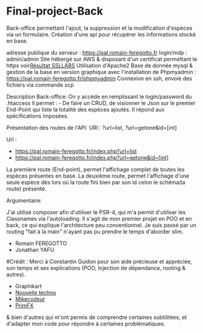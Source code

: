 # Final-project-Back

Back-office permettant l'ajout, la suppression et la modification d'espèces via un formulaire.
Création d'une api pour récupérer les informations stocké en base.

adresse publique du serveur : https://pal.romain-feregotto.fr
login/mdp : admin/admin
Site hébergé sur AWS & disposant d'un certificat permettant le https voir[Résultat SSLLABS](https://www.ssllabs.com/ssltest/analyze.html?d=pal.romain%2dferegotto.fr&latest)
Utilisation d'Apache2
Base de donnée mysql & gestion de la base en version graphique avec l'installation de Phpmyadmin : https://pal.romain-feregotto.fr/phpmyadmin
Connexion en ssh, envoie des fichiers via commande scp

Description Back-office: On y accède en remplissant le login/password du .htaccess
                         Il permet : - De faire un CRUD, de visionner le Json sur le premier End-Point qui liste la totalité des     espèces ajoutés. Il répond aux spécifications imposées.

Présentation des routes de l'API: 
  URI : ?url=list, ?url=getone&id=[int]

  Url : 
- https://pal.romain-feregotto.fr/index.php?url=list
- https://pal.romain-feregotto.fr/index.php?url=getone&id=[int]

La première route (End-point), permet l'affichage complet de toutes les espèces présentes en base.
La deuxième route, permet l'affichage d'une seule espèce dès lors où la route fini bien par son id celon le schéma(la route) présenté.

Argumentaire:

J'ai utilisé composer afin d'utiliser le PSR-4, qui m'a permit d'utiliser les Classnames via l'autoloading.
Il s'agit de mon premier projet en POO et en back, ce qui explique l'architecture peu conventionnel.
Je suis passé par un routing "fait à la main" n'ayant pas pu prendre le temps d'aborder slim.


- Romain FEREGOTTO
- Jonathan YAFU 

#Crédit :
Merci à Constantin Guidon pour son aide précieuse et appréciée, son temps et ses explications (POO, Injection de dépendance, rooting & autres).
- Graphikart
- [Nouvelle techno](https://nouvelle-techno.fr/)
- [Mikecodeur](https://www.mikecodeur.com/)
- [PrimFX](https://www.youtube.com/channel/UCUSRY5EcZAhSbz1Q1QuQw0w)

& bien d'autres qui m'ont permis de comprendre certaines subtilitées, et d'adapter mon code pour répondre à certaines problématiques.


